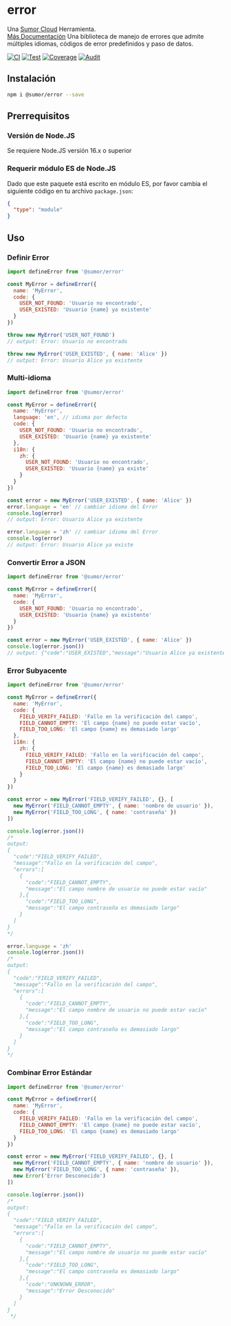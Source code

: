# error

Una [Sumor Cloud](https://sumor.cloud) Herramienta.  
[Más Documentación](https://sumor.cloud)
Una biblioteca de manejo de errores que admite múltiples idiomas, códigos de error predefinidos y paso de datos.

[![CI](https://github.com/sumor-cloud/error/actions/workflows/ci.yml/badge.svg)](https://github.com/sumor-cloud/error/actions/workflows/ci.yml)
[![Test](https://github.com/sumor-cloud/error/actions/workflows/ut.yml/badge.svg)](https://github.com/sumor-cloud/error/actions/workflows/ut.yml)
[![Coverage](https://github.com/sumor-cloud/error/actions/workflows/coverage.yml/badge.svg)](https://github.com/sumor-cloud/error/actions/workflows/coverage.yml)
[![Audit](https://github.com/sumor-cloud/error/actions/workflows/audit.yml/badge.svg)](https://github.com/sumor-cloud/error/actions/workflows/audit.yml)

## Instalación

```bash
npm i @sumor/error --save
```

## Prerrequisitos

### Versión de Node.JS

Se requiere Node.JS versión 16.x o superior

### Requerir módulo ES de Node.JS

Dado que este paquete está escrito en módulo ES,
por favor cambia el siguiente código en tu archivo `package.json`:

```json
{
  "type": "module"
}
```

## Uso

### Definir Error

```js
import defineError from '@sumor/error'

const MyError = defineError({
  name: 'MyError',
  code: {
    USER_NOT_FOUND: 'Usuario no encontrado',
    USER_EXISTED: 'Usuario {name} ya existente'
  }
})

throw new MyError('USER_NOT_FOUND')
// output: Error: Usuario no encontrado

throw new MyError('USER_EXISTED', { name: 'Alice' })
// output: Error: Usuario Alice ya existente
```

### Multi-idioma

```js
import defineError from '@sumor/error'

const MyError = defineError({
  name: 'MyError',
  language: 'en', // idioma por defecto
  code: {
    USER_NOT_FOUND: 'Usuario no encontrado',
    USER_EXISTED: 'Usuario {name} ya existente'
  },
  i18n: {
    zh: {
      USER_NOT_FOUND: 'Usuario no encontrado',
      USER_EXISTED: 'Usuario {name} ya existe'
    }
  }
})

const error = new MyError('USER_EXISTED', { name: 'Alice' })
error.language = 'en' // cambiar idioma del Error
console.log(error)
// output: Error: Usuario Alice ya existente

error.language = 'zh' // cambiar idioma del Error
console.log(error)
// output: Error: Usuario Alice ya existe
```

### Convertir Error a JSON

```js
import defineError from '@sumor/error'

const MyError = defineError({
  name: 'MyError',
  code: {
    USER_NOT_FOUND: 'Usuario no encontrado',
    USER_EXISTED: 'Usuario {name} ya existente'
  }
})

const error = new MyError('USER_EXISTED', { name: 'Alice' })
console.log(error.json())
// output: {"code":"USER_EXISTED","message":"Usuario Alice ya existente"}
```

### Error Subyacente

```js
import defineError from '@sumor/error'

const MyError = defineError({
  name: 'MyError',
  code: {
    FIELD_VERIFY_FAILED: 'Fallo en la verificación del campo',
    FIELD_CANNOT_EMPTY: 'El campo {name} no puede estar vacío',
    FIELD_TOO_LONG: 'El campo {name} es demasiado largo'
  },
  i18n: {
    zh: {
      FIELD_VERIFY_FAILED: 'Fallo en la verificación del campo',
      FIELD_CANNOT_EMPTY: 'El campo {name} no puede estar vacío',
      FIELD_TOO_LONG: 'El campo {name} es demasiado largo'
    }
  }
})

const error = new MyError('FIELD_VERIFY_FAILED', {}, [
  new MyError('FIELD_CANNOT_EMPTY', { name: 'nombre de usuario' }),
  new MyError('FIELD_TOO_LONG', { name: 'contraseña' })
])

console.log(error.json())
/* 
output: 
{
  "code":"FIELD_VERIFY_FAILED",
  "message":"Fallo en la verificación del campo",
  "errors":[
    {
      "code":"FIELD_CANNOT_EMPTY",
      "message":"El campo nombre de usuario no puede estar vacío"
    },{
      "code":"FIELD_TOO_LONG",
      "message":"El campo contraseña es demasiado largo"
    }
  ]
}
*/

error.language = 'zh'
console.log(error.json())
/*
output:
{
  "code":"FIELD_VERIFY_FAILED",
  "message":"Fallo en la verificación del campo",
  "errors":[
    {
      "code":"FIELD_CANNOT_EMPTY",
      "message":"El campo nombre de usuario no puede estar vacío"
    },{
      "code":"FIELD_TOO_LONG",
      "message":"El campo contraseña es demasiado largo"
    }
  ]
}
*/
```

### Combinar Error Estándar

```js
import defineError from '@sumor/error'

const MyError = defineError({
  name: 'MyError',
  code: {
    FIELD_VERIFY_FAILED: 'Fallo en la verificación del campo',
    FIELD_CANNOT_EMPTY: 'El campo {name} no puede estar vacío',
    FIELD_TOO_LONG: 'El campo {name} es demasiado largo'
  }
})

const error = new MyError('FIELD_VERIFY_FAILED', {}, [
  new MyError('FIELD_CANNOT_EMPTY', { name: 'nombre de usuario' }),
  new MyError('FIELD_TOO_LONG', { name: 'contraseña' }),
  new Error('Error Desconocido')
])

console.log(error.json())
/*
output:
{
  "code":"FIELD_VERIFY_FAILED",
  "message":"Fallo en la verificación del campo",
  "errors":[
    {
      "code":"FIELD_CANNOT_EMPTY",
      "message":"El campo nombre de usuario no puede estar vacío"
    },{
      "code":"FIELD_TOO_LONG",
      "message":"El campo contraseña es demasiado largo"
    },{
      "code":"UNKNOWN_ERROR",
      "message":"Error Desconocido"
    }
  ]
}
 */
```
